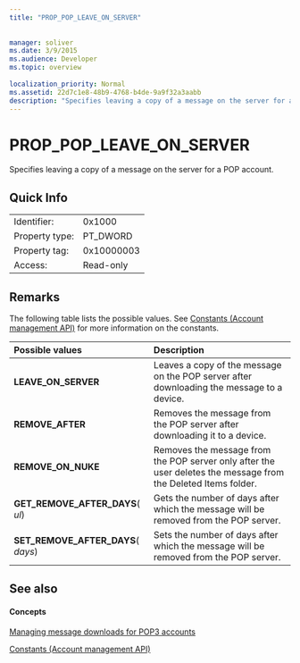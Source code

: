 ```yaml
---
title: "PROP_POP_LEAVE_ON_SERVER"
 
 
manager: soliver
ms.date: 3/9/2015
ms.audience: Developer
ms.topic: overview
 
localization_priority: Normal
ms.assetid: 22d7c1e8-48b9-4768-b4de-9a9f32a3aabb
description: "Specifies leaving a copy of a message on the server for a POP account."
---
```


# PROP_POP_LEAVE_ON_SERVER

Specifies leaving a copy of a message on the server for a POP account.
  
## Quick Info

|||
|:-----|:-----|
|Identifier:  <br/> |0x1000  <br/> |
|Property type:  <br/> |PT_DWORD  <br/> |
|Property tag:  <br/> |0x10000003  <br/> |
|Access:  <br/> |Read-only  <br/> |
   
## Remarks

The following table lists the possible values. See [Constants (Account management API)](constants-account-management-api.md) for more information on the constants. 
  
|**Possible values**|**Description**|
|:-----|:-----|
|**LEAVE_ON_SERVER** <br/> |Leaves a copy of the message on the POP server after downloading the message to a device.  <br/> |
|**REMOVE_AFTER** <br/> |Removes the message from the POP server after downloading it to a device.  <br/> |
|**REMOVE_ON_NUKE** <br/> |Removes the message from the POP server only after the user deletes the message from the Deleted Items folder.  <br/> |
|**GET_REMOVE_AFTER_DAYS**( _ul_)  <br/> |Gets the number of days after which the message will be removed from the POP server.  <br/> |
|**SET_REMOVE_AFTER_DAYS**( _days_)  <br/> |Sets the number of days after which the message will be removed from the POP server.  <br/> |
   
## See also

#### Concepts

[Managing message downloads for POP3 accounts](managing-message-downloads-for-pop3-accounts.md)
  
[Constants (Account management API)](constants-account-management-api.md)

